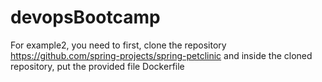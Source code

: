 # devopsBootcamp
For example2, you need to first, clone the repository https://github.com/spring-projects/spring-petclinic and inside the cloned repository, put the provided file Dockerfile
